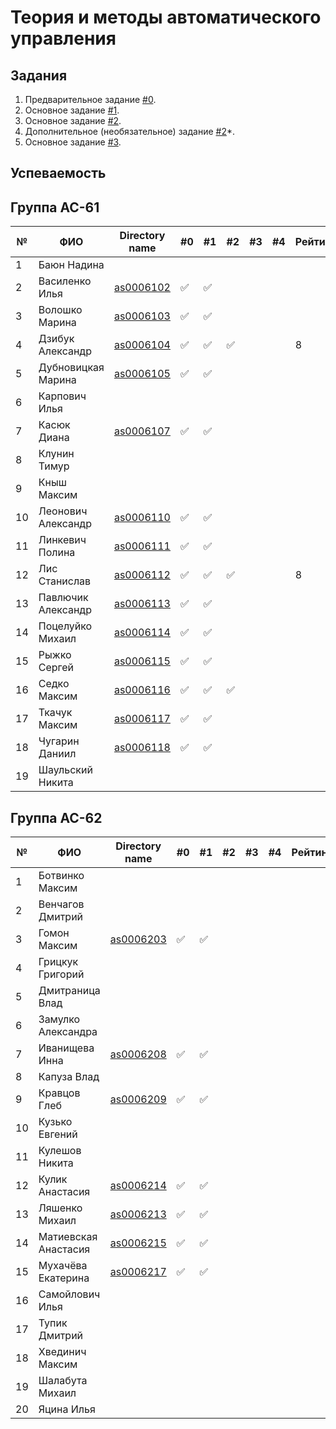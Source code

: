 ﻿# Теория и методы автоматического управления

## Задания

1. Предварительное задание [#0](./tasks/task_00/readme.md).
2. Основное задание [#1](./tasks/task_01/readme.md).
3. Основное задание [#2](./tasks/task_02/readme.md).
4. Дополнительное (необязательное) задание [#2](https://github.com/platisd/duplicate-code-detection-tool/issues/27)*.
5. Основное задание [#3](./tasks/task_03/readme.md).

## Успеваемость

## Группа АС-61

| №  | ФИО                            | Directory name               | #0 | #1  | #2 | #3 | #4 | Рейтинг |Доклад        |
|----|--------------------------------|------------------------------|----|-----|----|----|----|---------|--------------|
| 1  | Баюн Надина                    |                              |    |     |    |    |    |         |              |
| 2  | Василенко Илья                 | [as0006102](trunk/as0006102) | ✅ | ✅ |    |    |    |         |              |
| 3  | Волошко Марина                 | [as0006103](trunk/as0006103) | ✅ | ✅  |    |    |    |         |              |
| 4  | Дзибук Александр               | [as0006104](trunk/as0006104) | ✅ | ✅ | ✅ |    |    |        8|              |
| 5  | Дубновицкая Марина             | [as0006105](trunk/as0006105) | ✅ | ✅ |    |    |    |         |              |
| 6  | Карпович Илья                  |                              |    |     |    |    |    |         |              |
| 7  | Касюк Диана                    | [as0006107](trunk/as0006107) | ✅ | ✅ |    |    |    |         |              |
| 8  | Клунин Тимур                   |                              |    |     |    |    |    |         |              |
| 9  | Кныш Максим                    |                              |    |     |    |    |    |         |              |
| 10 | Леонович Александр             | [as0006110](trunk/as0006110) | ✅ | ✅ |    |    |    |         |              |
| 11 | Линкевич Полина                | [as0006111](trunk/as0006111) | ✅ | ✅ |    |    |    |        |
| 12 | Лис Станислав                  | [as0006112](trunk/as0006112) | ✅ | ✅ | ✅ |    |    |        8|              |
| 13 | Павлючик Александр             | [as0006113](trunk/as0006113) | ✅ | ✅ |    |    |    |         |              |
| 14 | Поцелуйко Михаил               | [as0006114](trunk/as0006114) | ✅ | ✅ |    |    |    |         |              |
| 15 | Рыжко Сергей                   | [as0006115](trunk/as0006115) | ✅ | ✅ |    |    |    |         |              |
| 16 | Седко Максим                   | [as0006116](trunk/as0006116) | ✅ | ✅ | ✅ |    |    |         |              |
| 17 | Ткачук Максим                  | [as0006117](trunk/as0006117) | ✅ | ✅ |    |    |    |         |              |
| 18 | Чугарин Даниил                 | [as0006118](trunk/as0006118) | ✅ | ✅ |    |    |    |         |              |
| 19 | Шаульский Никита               |                              |    |     |    |    |    |         |              |

## Группа АС-62

| №  | ФИО                            | Directory name                       | #0 | #1  | #2 | #3 | #4 | Рейтинг |Доклад        |
|----|--------------------------------|--------------------------------------|----|-----|----|----|----|---------|--------------|
| 1  | Ботвинко Максим                |                                      |    |     |    |    |    |         |              |
| 2  | Венчагов Дмитрий               |                                      |    |     |    |    |    |         |              |
| 3  | Гомон Максим                   |[as0006203](trunk/as0006203)          |✅ | ✅  |    |    |    |         |              |
| 4  | Грицкук Григорий               |                                      |    |     |    |    |    |         |              |
| 5  | Дмитраница Влад                |                                      |    |     |    |    |    |         |              |
| 6  | Замулко Александра             |                                      |    |     |    |    |    |         |              |
| 7  | Иванищева Инна                 |   [as0006208](trunk/as0006208)       | ✅ | ✅  |    |    |    |         |              |
| 8  | Капуза Влад                    |                                      |    |     |    |    |    |         |              |
| 9  | Кравцов Глеб                   |   [as0006209](trunk/as0006209)       | ✅ | ✅  |    |    |    |         |              |
| 10 | Кузько Евгений                 |                                      |    |     |    |    |    |         |              |
| 11 | Кулешов Никита                 |                                      |    |     |    |    |    |         |              |
| 12 | Кулик Анастасия                |  [as0006214](trunk/as0006214)        | ✅ | ✅ |    |    |    |         |              |
| 13 | Ляшенко Михаил                 |  [as0006213](trunk/as0006213)     | ✅ | ✅ |    |    |    |         |              |
| 14 | Матиевская Анастасия           |     [as0006215](trunk/as0006215)     | ✅ | ✅ |    |    |    |         |              |
| 15 | Мухачёва Екатерина             |     [as0006217](trunk/as0006217)     | ✅ | ✅ |    |    |    |         |              |
| 16 | Самойлович Илья                |                                      |    |     |    |    |    |         |              |
| 17 | Тупик Дмитрий                  |                                      |    |     |    |    |    |         |              |
| 18 | Хвединич Максим                |                                      |    |     |    |    |    |         |              |
| 19 | Шалабута Михаил                |                                      |    |     |    |    |    |         |              |
| 20 | Яцина Илья                     |                                      |    |     |    |    |    |         |              |

